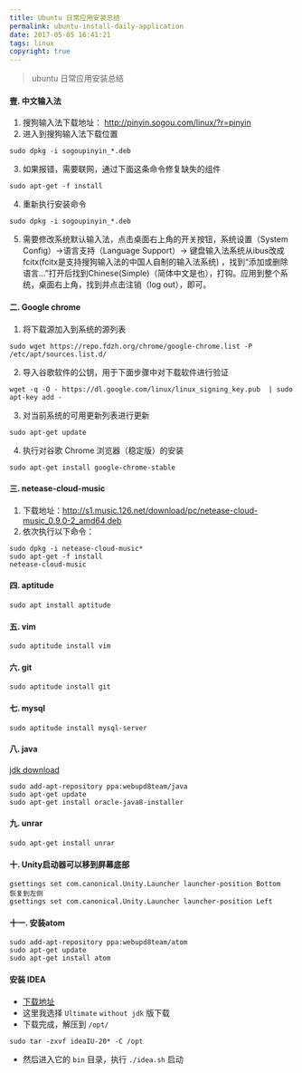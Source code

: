 ```yaml
---
title: Ubuntu 日常应用安装总结
permalink: ubuntu-install-daily-application
date: 2017-05-05 16:41:21
tags: linux
copyright: true
---
```


>ubuntu 日常应用安装总结
<!-- more -->

#### 壹. 中文输入法
1. 搜狗输入法下载地址： http://pinyin.sogou.com/linux/?r=pinyin
2. 进入到搜狗输入法下载位置
```
sudo dpkg -i sogoupinyin_*.deb
```
3. 如果报错，需要联网，通过下面这条命令修复缺失的组件
```
sudo apt-get -f install
```
4. 重新执行安装命令
```
sudo dpkg -i sogoupinyin_*.deb
```
5. 需要修改系统默认输入法，点击桌面右上角的开关按钮，系统设置（System Config）->语言支持（Language Support）-> 键盘输入法系统从ibus改成fcitx(fcitx是支持搜狗输入法的中国人自制的输入法系统) ，找到“添加或删除语言…”打开后找到Chinese(Simple)（简体中文是也），打钩。应用到整个系统，桌面右上角，找到并点击注销（log out），即可。

#### 二. Google chrome
1. 将下载源加入到系统的源列表
```
sudo wget https://repo.fdzh.org/chrome/google-chrome.list -P /etc/apt/sources.list.d/
```
2. 导入谷歌软件的公钥，用于下面步骤中对下载软件进行验证
```
wget -q -O - https://dl.google.com/linux/linux_signing_key.pub  | sudo apt-key add -
```
3. 对当前系统的可用更新列表进行更新
```
sudo apt-get update
```
4. 执行对谷歌 Chrome 浏览器（稳定版）的安装
```
sudo apt-get install google-chrome-stable
```

#### 三. netease-cloud-music
1. 下载地址：http://s1.music.126.net/download/pc/netease-cloud-music_0.9.0-2_amd64.deb 
2. 依次执行以下命令：
```
sudo dpkg -i netease-cloud-music*
sudo apt-get -f install
netease-cloud-music
```
#### 四. aptitude
```
sudo apt install aptitude
```
#### 五. vim
```
sudo aptitude install vim
```
#### 六.  git
```
sudo aptitude install git
```
#### 七. mysql
```
sudo aptitude install mysql-server
```
#### 八. java

[jdk download](http://www.oracle.com/technetwork/java/javase/archive-139210.html)

```
sudo add-apt-repository ppa:webupd8team/java    
sudo apt-get update    
sudo apt-get install oracle-java8-installer 
```
#### 九. unrar
```
sudo apt-get install unrar  
```
#### 十. Unity启动器可以移到屏幕底部
```
gsettings set com.canonical.Unity.Launcher launcher-position Bottom 
恢复到左侧
gsettings set com.canonical.Unity.Launcher launcher-position Left 
```
#### 十一. 安装atom
```
sudo add-apt-repository ppa:webupd8team/atom  
sudo apt-get update  
sudo apt-get install atom  
```

#### 安装 IDEA

- [下载地址](https://www.jetbrains.com/idea/download/#section=linux)
- 这里我选择 `Ultimate` `without jdk` 版下载
- 下载完成，解压到 `/opt/`  
```
sudo tar -zxvf ideaIU-20* -C /opt
```
- 然后进入它的 `bin` 目录，执行 `./idea.sh` 启动
